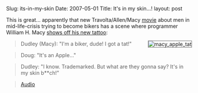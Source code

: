 Slug: its-in-my-skin
Date: 2007-05-01
Title: It's in my skin...!
layout: post

This is great... apparently that new Travolta/Allen/Macy [movie](http://www.imdb.com/title/tt0486946/) about men in mid-life-crisis trying to become bikers has a scene where programmer William H. Macy [shows off his new tattoo](http://www.freemacblog.com/the-apple-tattoo-in-wild-hogs/):

<img  alt="macy_apple_tat" class="at-xid-6a010534988cd3970b0120a5b3674b970c " src="https://steveivy.typepad.com/.a/6a010534988cd3970b0120a5b3674b970c-pi" style="float:right; border:1px solid #666; margin:0 0 8px 8px;" />

>Dudley (Macy): "I'm a biker, dude! I got a tat!"

>Doug: "It's an Apple..."

>Dudley: "I know. Trademarked. But what are they gonna say? It's in my skin b**ch!"

>[Audio](http://www.freemacblog.com/mt/mt-static/uploads/images/2007/03/trademark.mp3)
